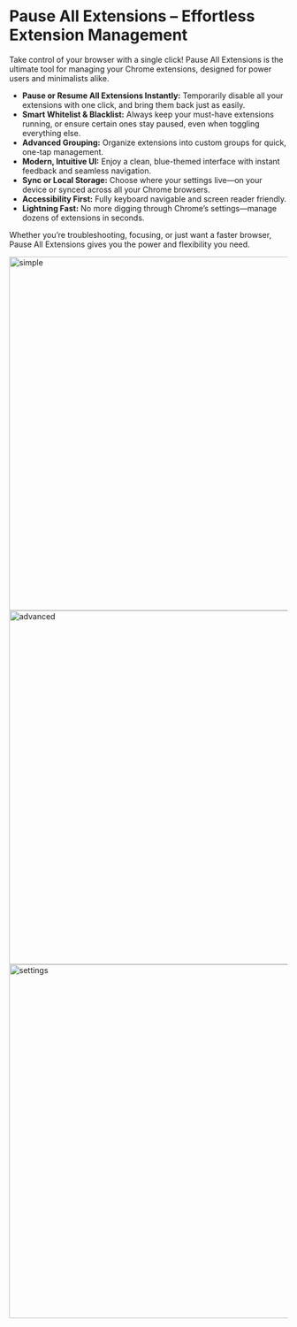 # Pause All Extensions – Effortless Extension Management

Take control of your browser with a single click! Pause All Extensions is the ultimate tool for managing your Chrome extensions, designed for power users and minimalists alike.

- **Pause or Resume All Extensions Instantly:** Temporarily disable all your extensions with one click, and bring them back just as easily.
- **Smart Whitelist & Blacklist:** Always keep your must-have extensions running, or ensure certain ones stay paused, even when toggling everything else.
- **Advanced Grouping:** Organize extensions into custom groups for quick, one-tap management.
- **Modern, Intuitive UI:** Enjoy a clean, blue-themed interface with instant feedback and seamless navigation.
- **Sync or Local Storage:** Choose where your settings live—on your device or synced across all your Chrome browsers.
- **Accessibility First:** Fully keyboard navigable and screen reader friendly.
- **Lightning Fast:** No more digging through Chrome’s settings—manage dozens of extensions in seconds.

Whether you’re troubleshooting, focusing, or just want a faster browser, Pause All Extensions gives you the power and flexibility you need.

<img width="640" alt="simple" src="https://github.com/user-attachments/assets/d898ec19-5696-45c0-ae19-f7ad25a8d0fb" />
<img width="640" alt="advanced" src="https://github.com/user-attachments/assets/91975ba3-3529-48c2-a8ed-d16baa68e70d" />
<img width="640" alt="settings" src="https://github.com/user-attachments/assets/9b5699ec-1b39-4312-a040-78dfd79e8e08" />
